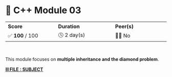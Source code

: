 <a id="readme-top" name="readme-top"></a>

<!-- ------------------------------
* TITLE, DESCRIPTION & CONTACT
------------------------------ -->
# 💽 C++ Module 03

<table>
    <tr>
        <th align="left" width="3333px">Score</th>
        <th align="left" width="3333px">Duration</th>
        <th align="left" width="3333px">Peer(s)</th>
    </tr>
    <tr>
        <td>✅ <b>100</b> / 100</td>
        <td>🕓 2 day(s)</td>
        <td>👷🏻 No</td>
    </tr>
</table>

<br>

This module focuses on **multiple inheritance and the diamond problem**.

[**⛓️ FILE : SUBJECT**](en.subject.pdf)
